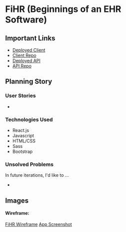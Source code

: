 # FiHR (Beginnings of an EHR Software)



## Important Links

- [Deployed Client](https://fionabeatricewong.github.io/fihr-client)
- [Client Repo](https://github.com/fionabeatricewong/fihr-client)
- [Deployed API](https://immense-ocean-38958.herokuapp.com/)
- [API Repo](https://github.com/fionabeatricewong/fihr-api)

## Planning Story



### User Stories

-

### Technologies Used

- React.js
- Javascript
- HTML/CSS
- Sass
- Bootstrap

### Unsolved Problems

In future iterations, I'd like to ...

-

## Images

#### Wireframe:
[FiHR Wireframe](https://imgur.com/ULWHQif)
[App Screenshot](.png)
